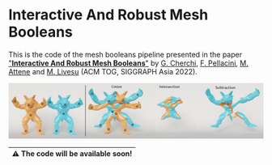 # Interactive And Robust Mesh Booleans

This is the code of the mesh booleans pipeline presented in the paper ["**Interactive And Robust Mesh Booleans**"](#) by [G. Cherchi](https://www.gianmarcocherchi.com), [F. Pellacini](https://pellacini.di.uniroma1.it), [M. Attene](https://www.cnr.it/en/people/marco.attene) and [M. Livesu](http://pers.ge.imati.cnr.it/livesu/) (ACM TOG, SIGGRAPH Asia 2022). 

<p align="center"><img src="teaser_img.png"></p>

|:warning: The code will be available soon! |
| --- |
